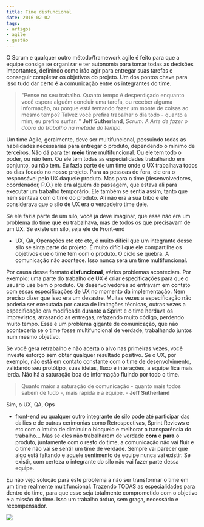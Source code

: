 ```yaml
---
title: Time disfuncional
date: 2016-02-02
tags:
- artigos
- agile
- gestão
---
```


O Scrum e qualquer outro método/framework agile é feito para que a equipe consiga se organizar e ter autonomia para tomar todas as decisões importantes, definindo como irão agir para entregar suas tarefas e conseguir completar os objetivos do projeto. Um dos pontos chave para isso tudo dar certo é a comunicação entre os integrantes do time.

> "Pense no seu trabalho. Quanto tempo é desperdiçado enquanto você espera alguém concluir uma tarefa, ou receber alguma informação, ou porque está tentando fazer um monte de coisas ao mesmo tempo? Talvez você prefira trabalhar o dia todo - quanto a mim, eu prefiro surfar. " **Jeff Sutherland**, _Scrum: A Arte de fazer o dobro do trabalho na metade do tempo_.

Um time Agile, geralmente, deve ser multifuncional, possuindo todas as habilidades necessárias para entregar o produto, dependendo o mínimo de terceiros. Não dá para ter **meio** time multifuncional. Ou ele tem todo o poder, ou não tem. Ou ele tem todas as especialidades trabalhando em conjunto, ou não tem. Eu fazia parte de um time onde o UX trabalhava todos os dias focado no nosso projeto. Para as pessoas de fora, ele era o responsável pelo UX daquele produto. Mas para o time (desenvolvedores, coordenador, P.O.) ele era alguém de passagem, que estava ali para executar um trabalho temporário. Ele também se sentia assim, tanto que nem sentava com o time do produto. Ali não era a sua tribo e ele considerava que o silo de UX era o verdadeiro time dele.

Se ele fazia parte de um silo, você já deve imaginar, que esse não era um problema do time que eu trabalhava, mas de todos os que precisavam de um UX. Se existe um silo, seja ele de Front-end
- UX, QA, Operações etc etc etc, é muito difícil que um integrante desse silo se sinta parte do projeto. É muito difícil que ele compartilhe os objetivos que o time tem com o produto. O ciclo se quebra. A comunicação não acontece. Isso nunca será um time multifuncional.

Por causa desse formato **disfuncional**, vários problemas aconteciam. Por exemplo: uma parte do trabalho de UX é criar especificações para que o usuário use bem o produto. Os desenvolvedores só entravam em contato com essas especificações de UX no momento da implementação. Nem preciso dizer que isso era um desastre. Muitas vezes a especificação não poderia ser executada por causa de limitações técnicas, outras vezes a especificação era modificada durante a Sprint e o time herdava os imprevistos, atrasando as entregas, refazendo muito código, perdendo muito tempo. Esse é um problema gigante de comunicação, que não aconteceria se o time fosse multifuncional de verdade, trabalhando juntos num mesmo objetivo.

Se você gera retrabalho e não acerta o alvo nas primeiras vezes, você investe esforço sem obter qualquer resultado positivo. Se o UX, por exemplo, não está em contato constante com o time de desenvolvimento, validando seu protótipo, suas ideias, fluxo e interações, a equipe fica mais lerda. Não há a saturação boa de informação fluindo por todo o time.

> Quanto maior a saturação de comunicação - quanto mais todos sabem de tudo -, mais rápida é a equipe. - **Jeff Sutherland**

Sim, o UX, QA, Ops
- front-end ou qualquer outro integrante de silo pode até participar das dailies e de outras cerimonias como Retrospectivas, Sprint Reviews e etc com o intuito de diminuir o bloqueio e melhorar a transparência do trabalho… Mas se eles não trabalharem de verdade **com** e **para** o produto, juntamente com o resto do time, a comunicação não vai fluir e o time não vai se sentir um time de verdade. Sempre vai parecer que algo está faltando e aquele sentimento de equipe nunca vai existir. Se existir, com certeza o integrante do silo não vai fazer parte dessa equipe.

Eu não vejo solução para este problema a não ser transformar o time em um time realmente multifuncional. Trazendo TODAS as especialidades para dentro do time, para que esse seja totalmente comprometido com o objetivo e a missão do time. Isso um trabalho árduo, sem graça, necessário e recompensador.

![](http://feeds.feedburner.com/~r/diegoeisfeed/~4/HkxNPydoLQs)
